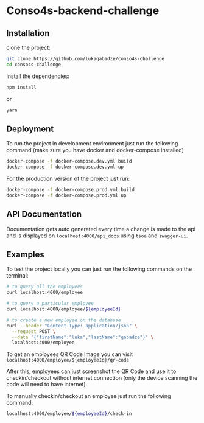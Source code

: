 # Conso4s-backend-challenge

## Installation

clone the project:
```bash
git clone https://github.com/lukagabadze/conso4s-challenge
cd conso4s-challenge
```

Install the dependencies:
```bash
npm install
```
or
```bash
yarn
```

## Deployment
To run the project in development environment just run the following command (make sure you have docker and docker-compose installed)
```bash
docker-compose -f docker-compose.dev.yml build
docker-compose -f docker-compose.dev.yml up
```

For the production version of the project just run:
```bash
docker-compose -f docker-compose.prod.yml build
docker-compose -f docker-compose.prod.yml up
```

## API Documentation
Documentation gets auto generated every time a change is made to the api and is displayed on ``localhost:4000/api_docs`` using ``tsoa`` and ``swagger-ui``.


## Examples
To test the project locally you can just run the following commands on the terminal:

```bash
# to query all the employees
curl localhost:4000/employee
```
```bash
# to query a particular employee
curl localhost:4000/employee/${employeeId}
```
```bash
# to create a new employee on the database
curl --header "Content-Type: application/json" \
  --request POST \
  --data '{"firstName":"luka","lastName":"gabadze"}' \
  localhost:4000/employee
```
To get an employees QR Code Image you can visit ``localhost:4000/employee/${employeeId}/qr-code``

After this, employees can just screenshot the QR Code and use it to checkin/checkout without internet connection (only the device scanning the code will need to have internet).

To manually checkin/checkout an employee just run the following command:
```bash
localhost:4000/employee/${employeeId}/check-in
```
